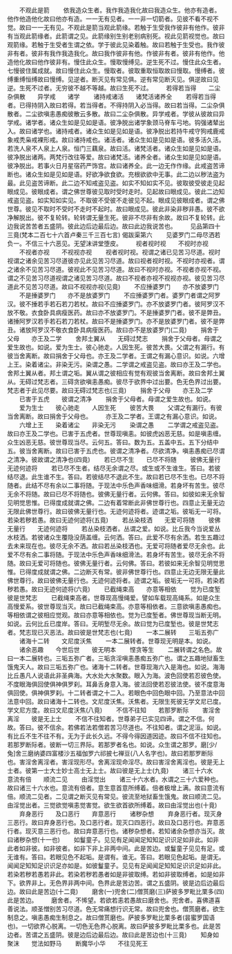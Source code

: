 <!-- { "loadSidebar": true } -->
　　不观此是箭
　　依我造众生者。我作我造我化故曰我造众生。他亦有造者。他作他造他化故曰他亦有造。一一无有见者。一一非一切箭者。见彼不看不视不觉。故曰一一无有见。不观此是箭当观此箭缘。若触于生受我作彼非有他作。彼非有当观此箭缘者。此箭谓之见。此箭缘别生别老别病别死。视此见箭视觉也。故曰观箭缘。若触于生受者生谓之依。学于彼此见染着触。故曰若触于生受也。我作彼非有者。彼非有我作我造我化。故曰我作彼非有他。作彼非有者。彼非有他作。他造他化故曰他作彼非有。慢住此众生。慢取慢缚见。逆生死不过。慢住此众生者。七慢彼住属成就。故曰慢住此众生。慢取者。彼取重取恒取故曰慢取。慢缚者。彼缚重缚恒缚故曰慢缚。见逆者。断灭见有常见俱。逆有常见断灭见。俱逆故曰见逆。生死不过者。无穷彼不越不等越。故曰生死不过。
　　若得若当得　　二尘杂俱散　　异学戒　　诸学
　　诸持戒诸活　　诸梵活诸养全
　　若得若当得者。已得持阴入故曰若得。若当得者。不得持阴入必当得。故曰若当得。二尘杂俱散者。二尘欲嗔恚愚痴彼散云多散。故曰二尘杂俱散。异学戒者。学彼从彼故曰异学戒。诸学者。诸众生如是见如是语。彼净脱出诸学象颈马脊车弓地。钩强诸辇出入。故曰诸学也。诸持戒者。诸众生如是见如是语。彼净脱出若持牛戒守狗戒鹿戒象戒秃枭戒裸形戒。故曰诸持戒也。诸活者。诸众生如是见如是语。彼多活久活。若洗人泉不人泉上人泉。恒门三藕泉。故曰活。诸梵活者。诸众生如是见如是语。彼净脱出诸两。两梵行改往等爱。故曰诸梵活。诸养全者。诸众生如是见如是语。彼净脱出。若事火日月星宿药严饰宫。故曰诸养全。此一边无作作缘。此戒盗苦谛断也。诸众生如是见如是语。好欲净欲食欲。充根欲欲中无事。此二边以秽法盗为最。此见盗苦谛断。此二边不知戒盗见盗。如实不知如实不见。彼取彼受彼走见起眼成见。彼眼成者。谓之佛世尊彼见取时受时走时。见起故曰眼成见。彼此二边知戒盗见盗。如实知如实见。不取彼不受彼不走彼见不起。眼成见彼眼成者。谓之佛世尊。彼见不取时不受时不走时不起时。故曰眼成见。彼此非染非秽非愚。彼不欲净解脱出。彼不复轮转。轮转谓无量生死。彼非不尽非有余故。故曰不复轮转。此边我说苦苦者五盛阴。彼此边后边最后边。故曰此边我说苦也。
　　见品第四十三竟(梵本二百七十六首卢秦三千三百七言)
偈跋渠第六
　　见婆罗门二母尽洒若负一。不信三十六恶见。无望沫讲堂堕皮。
　　视者视时视　　不视时亦视
　　不视者亦视　　不视视亦视
　　视者视时视。视谓之诸已见苦习尽道。视时视谓之诸余见苦习尽道彼亦见此见苦习尽道。故曰视者视时视。不视时亦视者。谓之诸余不见苦习尽道。彼视此不见苦习尽道。故曰不视时亦视。不视者亦视不视。谓之不见苦习尽道视谓之诸见苦习尽道。故曰不视者亦视不视视亦视。彼见苦习尽道此不见苦习尽道。故曰不视视亦视(见竟)
　　不应捶婆罗门　　亦不放婆罗门
　　不是捶婆罗门　　亦不是放婆罗门
　　不应捶婆罗门者。婆罗门者谓之阿罗汉。彼不捶若手若石若刀若杖。故曰不应捶婆罗门。亦不放婆罗门者。彼阿罗汉不放不敬。衣食卧具病瘦医药。故曰亦不放婆罗门。不是捶婆罗门者。彼不是弊丑。诸捶阿罗汉若手若石若刀若杖。故曰不是捶婆罗门。亦不是放婆罗门者。彼不是弊丑。诸放阿罗汉不敬衣食卧具病瘦医药。故曰亦不是放婆罗门(二竟)
　　捐舍于父母　　亦王及二学
　　舍邦土翼从　　无碍过梵志
　　捐舍于父母者。母谓之爱生故也。如说。爱为生士。彼心驰走。人因生死。彼苦大畏。父谓之有漏行。有彼当舍离断。故曰捐舍于父母也。亦王及二学者。王谓之有漏心意识。如说。六增上王。染着诸尘。非染无污。染谓之愚。二学谓之戒盗见盗。故曰亦王及二学也。舍邦土翼从者。邦土谓之垢。翼从谓之彼相应有觉有观彼当舍离断。故曰舍邦土翼从。无碍过梵志者。三碍贪欲嗔恚愚痴。彼尽于欲界中过出要。色无色界过出要。梵志者于此见尽要。故曰无碍过梵志也(三竟)
　　捐舍于父母　　亦王及二学
　　已害于五虎　　彼谓之清净
　　捐舍于父母者。母谓之爱生故也。如说。
　　爱为生士　　彼心驰走　　人因生死
　　彼苦大畏
　　父谓之有漏行。有彼当舍离断。故曰捐舍于父母也。
　　亦王及二学者。王谓之有漏心意识。如说。
　　六增上王　　染着诸尘　　非染无污
　　染谓之愚
　　二学谓之戒盗见盗。故曰亦王及二学也。已害于五虎者。世尊现嗔恚。如彼虎凶恶无慈。如是嗔恚缠。众生凶恶无慈。彼世尊现当尽。云何五。答曰。数为五。五盖中五。五下分结中五。彼当舍离断。故曰已害于五虎也。彼谓之清净者。尽欲清净。嗔恚愚痴已尽谓之清净。彼故谓之清净也(四竟)
　　若已尽不生　　已尽不将随
　　彼佛无量行　　无迹何迹将
　　若已尽不生者。结尽无余谓之尽。或生或不生谁生。答曰。若彼结尽退。此生谁不生。答曰。若彼结尽不退此不生。故曰若已尽不生也。已尽不将随者。此结不尽有余以二事将随。于现法中乐色声香味细滑。若身坏有苦生。彼尽无余不将随。故曰已尽不将随也。彼佛无量行者。云何佛。答曰。如彼如来无余智见明觉思惟。已得度成就谓之佛。二边有着常断此非佛世尊行也。四意止无量无边无限此佛世尊行。故曰彼佛无量行也。无迹何迹将者。迹谓之垢。彼垢无一可将。若染若秽若愚。故曰无迹何迹将(五竟)
　　若丛染枝洒　　无爱可将随
　　彼佛无量行　　无迹何迹将
　　若丛染枝洒者。丛谓之爱。如说。比丘我今当说爱丛水枝洒。若彼诸众生覆隐没荫盖缠。云何洒。答曰。此爱不尽有余洒。若生五趣过去未来现在也。彼尽无余不洒。故曰若丛染枝洒也。无爱可将随者爱尽无余也。此爱不尽有余二事将随。于现法中乐色声香味细滑法。若身坏有苦生。彼尽无余不将随。故曰无爱可将随也。彼佛无量行者。云何佛。答曰。若彼如来无余智见明觉思惟。已得度成就谓之佛。二边断灭有常。彼非佛世尊行也。四意止无边无限无量此佛世尊行。故曰彼佛无量行也。无迹何迹将者。迹谓之垢。彼垢无一可将。若染若秽若愚。故曰无迹何迹将(六竟)
　　已截绳束高　　亦意等相依
　　觉为已度堑　　彼是世梵志
　　已截绳束高者。世尊现高慢绳爱。譬如车载现高绳系。如是众生高慢爱系。彼世尊现当灭。故曰已截绳束高。亦意等相依者。三意欲嗔恚愚痴也。等相依谓之彼相应觉观。故曰亦意等相依也。觉为已度堑者。佛世尊现当断无明。如说。云何比丘已度岸。答曰。无明堑尽无余。故曰觉为已度堑也。彼是世梵志者。梵志现已灭恶法。故曰彼是世梵志也(七竟)
　　一本二展转　　三垢五弥广
　　诸海十二转　　文尼度沃焦
　　一本二展转者。世尊现无明是本。如说。
　　诸余恶趣　　今世后世　　彼无明本
　　悭贪等生
　　二展转谓之名色。故曰一本二展转也。三垢五弥广者。三垢贪淫嗔恚愚痴五弥广也。谓之五趣地狱畜生饿鬼天人。故曰三垢五弥广也。诸海十二转者。世尊现海六入是海也。如说。海海比丘愚凡人说语此非圣典海。大水处大水聚数。眼入为海。波色回使若忍彼色使。不度眼海俱回使俱神俱罗刹。耳鼻舌身意入海。彼法回使若忍彼法使。彼不度意海俱回使。俱神俱罗刹。十二转者谓之十二入。若眼色中回色眼中回。乃至意法中回法意中回。故曰诸海十二转也。文尼度沃焦。沃焦者。无限生死彼无学文尼已度。学文尼方度。故曰文尼度沃焦(八竟)
　　不信不往知　　若那罗断际
　　害淫舍离淫　　彼是无上士
　　不信不往知者。世尊弟子已实见四谛。谓之不信。何故。答曰。彼不信余。若佛若法若僧若苦习尽道也。不往知者。谓之泥洹。如说。有比丘不生不往不有。无为于此长久远。不得今得因道因迹。故曰不信不往知也。若那罗断际者。彼断一切三界际。若那罗者名也。如说。众生谓之那罗。磨[少/兔]舍三磨纳婆四富楼沙五福伽罗六祁披七禅豆(八人名字也)。故曰若那罗断际也。害淫舍离淫者。害淫现形尽。舍离淫现命淫尽。故曰害淫舍离淫也。彼是无上士者。彼第一士大士妙士高士无上士。故曰彼是无上士(九竟)
　　诸三十六水　　意流有倍　　顺流二见
　　由淫觉出
　　诸三十六水者。水谓之三十六爱种也。故曰诸三十六水也。意流有倍者。意生意首意所缚着。倍者极增上满。故曰意流有倍。顺流二见者。二见谓之断灭见有常见。彼流至地狱畜生饿鬼。故曰顺流二见。由淫觉出者。三觉欲觉嗔恚觉害觉。欲生欲首欲所缚着。故曰由淫觉出也(十竟)
　　弃身恶行　　及口恶行　　弃意恶行
　　诸秽杂想
　　弃身恶行者。现灭身三恶行。故曰弃身恶行也。及口恶行者。现灭口四恶行。故曰及口恶行也。弃意恶行者。现灭意三恶行也。故曰弃意恶行也。诸秽杂想者。若知诸余杂想亦当灭。故曰诸秽杂想(十一也)
　　如鬘童子。见见有足闻闻足知知足识识足如非此。如非此者如非彼。如非彼者。如非下非上非两中间。此是苦边。或鬘童子见见有足。或无谁有。答曰。若眼见色不起垢。是谓有。谁无。答曰。若眼见色起垢。是谓无。闻闻足知知足识识足亦如是。如彼鬘童子。见见有足闻闻足知知足识识足如非此。若染若秽若愚若非此。若染若秽若愚者如是非彼取缚。若如非彼取缚者。如是如非下。欲界非上。无色界非两中间。色界此是苦边苦。谓之五盛阴。彼是边后边最后边。故曰此是苦边(十二竟)
　　磨舍(一)兜舍(二)僧贳磨(三)萨披多罗毗比栗多(四)此是苦边。
　　磨舍者。不悕望。若欲若恚若愚故曰磨舍也。兜舍者。喜佛道喜善说法。顺圣憎别苦习尽道。色无常痛想行识无常。故曰兜舍也。僧贳磨者。欲生制息之。嗔恚愚痴生制息之。故曰僧贳磨也。萨披多罗毗比栗多者(昙蜜罗国语也)。一切欲界心脱离。一切色无色界心脱离。故曰萨披多罗毗比栗多也。此是苦边者。苦谓之五盛阴。彼是边后边最后边。故曰此是苦边也(十三竟)
　　知身如聚沫　　觉法如野马
　　断魔华小华　　不往见死王
